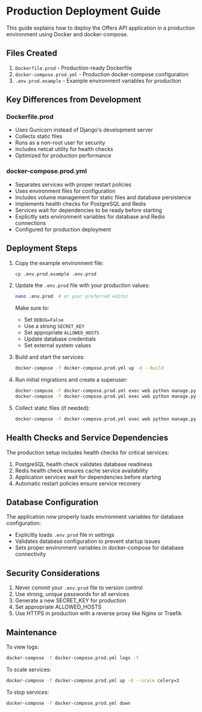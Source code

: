# Production Deployment Guide

This guide explains how to deploy the Offers API application in a production environment using Docker and docker-compose.

## Files Created

1. `Dockerfile.prod` - Production-ready Dockerfile
2. `docker-compose.prod.yml` - Production docker-compose configuration
3. `.env.prod.example` - Example environment variables for production

## Key Differences from Development

### Dockerfile.prod
- Uses Gunicorn instead of Django's development server
- Collects static files
- Runs as a non-root user for security
- Includes netcat utility for health checks
- Optimized for production performance

### docker-compose.prod.yml
- Separates services with proper restart policies
- Uses environment files for configuration
- Includes volume management for static files and database persistence
- Implements health checks for PostgreSQL and Redis
- Services wait for dependencies to be ready before starting
- Explicitly sets environment variables for database and Redis connections
- Configured for production deployment

## Deployment Steps

1. Copy the example environment file:
   ```bash
   cp .env.prod.example .env.prod
   ```

2. Update the `.env.prod` file with your production values:
   ```bash
   nano .env.prod  # or your preferred editor
   ```
   
   Make sure to:
   - Set `DEBUG=False`
   - Use a strong `SECRET_KEY`
   - Set appropriate `ALLOWED_HOSTS`
   - Update database credentials
   - Set external system values

3. Build and start the services:
   ```bash
   docker-compose -f docker-compose.prod.yml up -d --build
   ```

4. Run initial migrations and create a superuser:
   ```bash
   docker-compose -f docker-compose.prod.yml exec web python manage.py migrate
   docker-compose -f docker-compose.prod.yml exec web python manage.py createsuperuser
   ```

5. Collect static files (if needed):
   ```bash
   docker-compose -f docker-compose.prod.yml exec web python manage.py collectstatic --noinput
   ```

## Health Checks and Service Dependencies

The production setup includes health checks for critical services:

1. PostgreSQL health check validates database readiness
2. Redis health check ensures cache service availability
3. Application services wait for dependencies before starting
4. Automatic restart policies ensure service recovery

## Database Configuration

The application now properly loads environment variables for database configuration:
- Explicitly loads `.env.prod` file in settings
- Validates database configuration to prevent startup issues
- Sets proper environment variables in docker-compose for database connectivity

## Security Considerations

1. Never commit your `.env.prod` file to version control
2. Use strong, unique passwords for all services
3. Generate a new SECRET_KEY for production
4. Set appropriate ALLOWED_HOSTS
5. Use HTTPS in production with a reverse proxy like Nginx or Traefik

## Maintenance

To view logs:
```bash
docker-compose -f docker-compose.prod.yml logs -f
```

To scale services:
```bash
docker-compose -f docker-compose.prod.yml up -d --scale celery=3
```

To stop services:
```bash
docker-compose -f docker-compose.prod.yml down
```